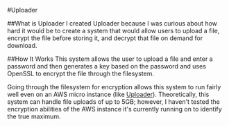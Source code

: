 #Uploader

##What is Uploader
I created Uploader because I was curious about how hard it would be to create a system that would allow users to upload a file, encrypt the file before storing it, and decrypt that file on demand for download.

##How It Works
This system allows the user to upload a file and enter a password and then generates a key based on the password and uses OpenSSL to encrypt the file through the filesystem.

Going through the filesystem for encryption allows this system to run fairly well even on an AWS micro instance (like [Uploader][]).  Theoretically, this system can handle file uploads of up to 5GB; however, I haven't tested the encryption abilities of the AWS instance it's currently running on to identify the true maximum.

[Uploader]: http://uploader.chrismacnaughton.com